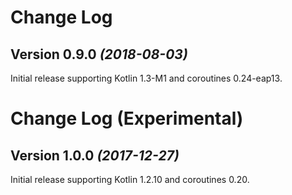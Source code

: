 Change Log
==========

Version 0.9.0 *(2018-08-03)*
----------------------------

Initial release supporting Kotlin 1.3-M1 and coroutines 0.24-eap13.



Change Log (Experimental)
=========================

Version 1.0.0 *(2017-12-27)*
----------------------------

Initial release supporting Kotlin 1.2.10 and coroutines 0.20.
